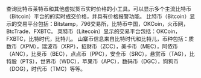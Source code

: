 查询比特币莱特币和其他虚拟货币实时价格的小工具。可以显示多个主流比特币（Bitcoin）平台的的实时成交价格，并具有价格报警功能。
比特币（Bitcoin）显示的交易平台包括：Bitstamp，796交易所，比特币中国，OKCoin，火币网，BtcTrade，FXBTC。
莱特币（Litecoin）显示的交易平台包括：OKCoin， FXBTC，比特时代，比特儿。
山寨币信息来自比特时代和比特儿，币种包括：质数币（XPM），瑞波币（XRP），招财币（ZCC），美卡币（MEC），阿侬币（ANC），比奥币（BEC），点点币（PPC），安全币（SRC），悬赏币（TAG），比特股（PTS），世界币（WDC），苹果币（APC），数码币（DGC），狗狗币（DOG），时代币（TMC）等等。